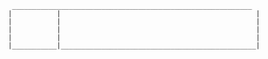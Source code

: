           
          
          
          
          
            ___________________________________________________________
           |           |                                                |
           |           |                                                |
           |           |                                                |
           |           |                                                |
           |___________|________________________________________________|
           
           

